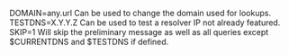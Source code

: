 DOMAIN=any.url Can be used to change the domain used for lookups. 
TESTDNS=X.Y.Y.Z Can be used to test a resolver IP not already featured. 
SKIP=1 Will skip the preliminary message as well as all queries except $CURRENTDNS and $TESTDNS if defined.
